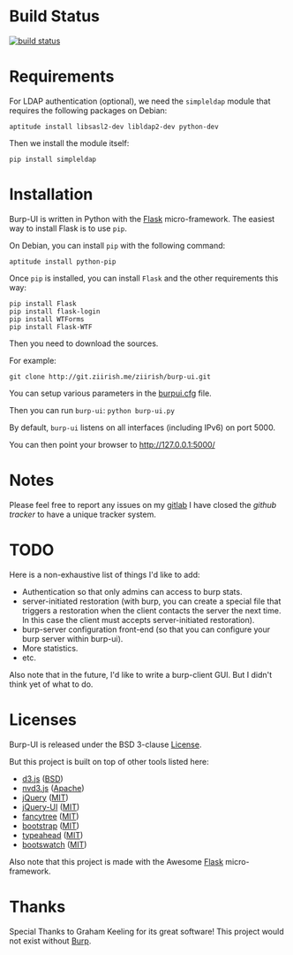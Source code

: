 # Build Status

[![build status](http://ci.ziirish.me/projects/1/status.png?ref=master)](http://ci.ziirish.me/projects/1?ref=master)

# Requirements

For LDAP authentication (optional), we need the `simpleldap` module that 
requires the following packages on Debian:

```
aptitude install libsasl2-dev libldap2-dev python-dev
```

Then we install the module itself:

```
pip install simpleldap
```

# Installation

Burp-UI is written in Python with the [Flask](http://flask.pocoo.org/) micro-framework.
The easiest way to install Flask is to use `pip`.

On Debian, you can install `pip` with the following command:

```
aptitude install python-pip
```

Once `pip` is installed, you can install `Flask` and the other requirements this
way:

```
pip install Flask
pip install flask-login
pip install WTForms
pip install Flask-WTF
```

Then you need to download the sources.

For example:

```
git clone http://git.ziirish.me/ziirish/burp-ui.git
```

You can setup various parameters in the [burpui.cfg](burpui.cfg) file.

Then you can run `burp-ui`: `python burp-ui.py`

By default, `burp-ui` listens on all interfaces (including IPv6) on port 5000.

You can then point your browser to http://127.0.0.1:5000/

# Notes

Please feel free to report any issues on my [gitlab](https://git.ziirish.me/ziirish/burp-ui/issues)
I have closed the *github tracker* to have a unique tracker system.

# TODO

Here is a non-exhaustive list of things I'd like to add:

* Authentication so that only admins can access to burp stats.
* server-initiated restoration (with burp, you can create a special file that triggers
a restoration when the client contacts the server the next time. In this case the
client must accepts server-initiated restoration).
* burp-server configuration front-end (so that you can configure your burp server
within burp-ui).
* More statistics.
* etc.

Also note that in the future, I'd like to write a burp-client GUI.
But I didn't think yet of what to do.

# Licenses

Burp-UI is released under the BSD 3-clause [License](LICENSE).

But this project is built on top of other tools listed here:

- [d3.js](http://d3js.org/) ([BSD](burpui/static/d3/LICENSE))
- [nvd3.js](http://nvd3.org/) ([Apache](burpui/static/nvd3/LICENSE.md))
- [jQuery](http://jquery.com/) ([MIT](burpui/static/jquery/MIT-LICENSE.txt))
- [jQuery-UI](http://jqueryui.com/) ([MIT](burpui/static/jquery-ui/MIT-LICENSE.txt))
- [fancytree](https://github.com/mar10/fancytree) ([MIT](burpui/static/fancytree/MIT-LICENSE.txt))
- [bootstrap](http://getbootstrap.com/) ([MIT](burpui/static/bootstrap/LICENSE))
- [typeahead](http://twitter.github.io/typeahead.js/) ([MIT](burpui/static/typeahead/LICENSE))
- [bootswatch](http://bootswatch.com/) ([MIT](burpui/static/bootstrap/bootswatch.LICENSE))

Also note that this project is made with the Awesome [Flask](http://flask.pocoo.org/) micro-framework.

# Thanks

Special Thanks to Graham Keeling for its great software! This project would not
exist without [Burp](http://burp.grke.org/).
